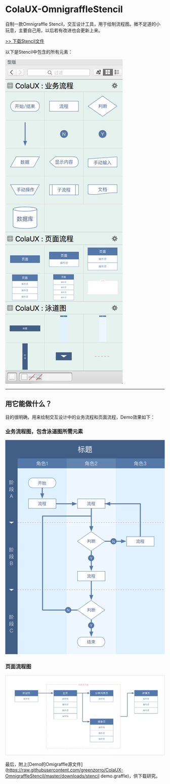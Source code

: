 # ColaUX-OmnigraffleStencil

自制一款Omnigraffle Stencil，交互设计工具，用于绘制流程图。微不足道的小玩意，主要自己用，以后若有改进也会更新上来。

[>> 下载Stencil文件](https://raw.githubusercontent.com/greenzorro/ColaUX-OmnigraffleStencil/master/downloads/ColaUX.gstencil)

以下是Stencil中包含的所有元素：

![](https://raw.githubusercontent.com/greenzorro/ColaUX-OmnigraffleStencil/master/preview/1.png)

---

## 用它能做什么？

目的很明确，用来绘制交互设计中的业务流程和页面流程，Demo效果如下：

### 业务流程图，包含泳道图所需元素

![](https://raw.githubusercontent.com/greenzorro/ColaUX-OmnigraffleStencil/master/preview/2.png)

### 页面流程图

![](https://raw.githubusercontent.com/greenzorro/ColaUX-OmnigraffleStencil/master/preview/3.png)

最后，附上[Demo的Omigraffle源文件](https://raw.githubusercontent.com/greenzorro/ColaUX-OmnigraffleStencil/master/downloads/stencil demo.graffle)，供下载研究。